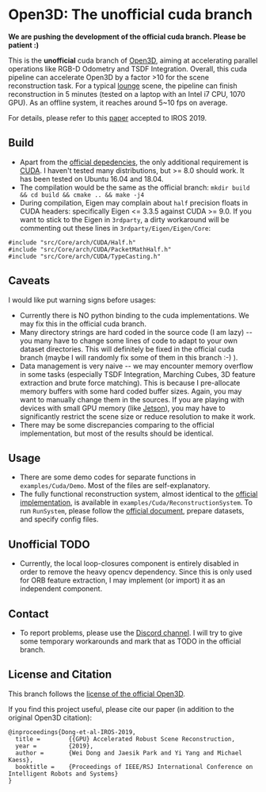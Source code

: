 # Open3D: The unofficial cuda branch

**We are pushing the development of the official cuda branch. Please be patient :)**

This is the **unofficial** cuda branch of [Open3D](http://www.open3d.org/), aiming at accelerating parallel operations like RGB-D Odometry and TSDF Integration.
Overall, this cuda pipeline can accelerate Open3D by a factor >10 for the scene reconstruction task. For a typical [lounge](http://qianyi.info/scenedata.html) scene, 
the pipeline can finish reconstruction in 5 minutes (tested on a laptop with an Intel i7 CPU, 1070 GPU). As an offline system, it reaches around 5~10 fps on average.

For details, please refer to this [paper](http://dongwei.info/publications/open3d-gpu.pdf) accepted to IROS 2019.

## Build
- Apart from the [official depedencies](http://www.open3d.org/docs/compilation.html), the only additional requirement is [CUDA](https://developer.nvidia.com/cuda-downloads). 
I haven't tested many distributions, but >= 8.0 should work. It has been tested on Ubuntu 16.04 and 18.04.
- The compilation would be the same as the official branch: `mkdir build && cd build && cmake .. && make -j4`
- During compilation, Eigen may complain about `half` precision floats in CUDA headers: specifically Eigen <= 3.3.5 against CUDA >= 9.0.
If you want to stick to the Eigen in `3rdparty`, a dirty workaround will be commenting out these lines in `3rdparty/Eigen/Eigen/Core`:
```
#include "src/Core/arch/CUDA/Half.h"
#include "src/Core/arch/CUDA/PacketMathHalf.h"
#include "src/Core/arch/CUDA/TypeCasting.h"
``` 

## Caveats
I would like put warning signs before usages:
- Currently there is NO python binding to the cuda implementations. We may fix this in the official cuda branch.
- Many directory strings are hard coded in the source code (I am lazy) -- you many have to change some lines of code to adapt to your own dataset directories. 
This will definitely be fixed in the official cuda branch (maybe I will randomly fix some of them in this branch :-) ).
- Data management is very naive -- we may encounter memory overflow in some tasks (especially TSDF Integration, Marching Cubes, 3D feature extraction and brute force matching).
This is because I pre-allocate memory buffers with some hard coded buffer sizes. Again, you may want to manually change them in the sources. 
If you are playing with devices with small GPU memory (like [Jetson](https://developer.nvidia.com/embedded/buy/jetson-tx2)), 
you may have to significantly restrict the scene size or reduce resolution to make it work.
- There may be some discrepancies comparing to the official implementation, but most of the results should be identical.   

## Usage
- There are some demo codes for separate functions in `examples/Cuda/Demo`. Most of the files are self-explanatory.
- The fully functional reconstruction system, almost identical to the [official implementation](http://www.open3d.org/docs/tutorial/ReconstructionSystem/index.html), 
is available in `examples/Cuda/ReconstructionSystem`. To run `RunSystem`, please follow the [official document](http://www.open3d.org/docs/tutorial/ReconstructionSystem/capture_your_own_dataset.html#make-a-new-configuration-file), prepare datasets, and specify config files.

## Unofficial TODO
- Currently, the local loop-closures component is entirely disabled in order to remove the heavy opencv dependency. 
Since this is only used for ORB feature extraction, I may implement (or import) it as an independent component.

## Contact
- To report problems, please use the [Discord channel](https://discordapp.com/invite/D35BGvn). 
I will try to give some temporary workarounds and mark that as TODO in the official branch. 

## License and Citation
This branch follows the [license of the official Open3D](https://github.com/intel-isl/Open3D/blob/master/LICENSE). 

If you find this project useful, please cite our paper (in addition to the original Open3D citation):
```
@inproceedings{Dong-et-al-IROS-2019,   
  title =        {{GPU} Accelerated Robust Scene Reconstruction, 
  year =         {2019},
  author =       {Wei Dong and Jaesik Park and Yi Yang and Michael Kaess},   
  booktitle =    {Proceedings of IEEE/RSJ International Conference on Intelligent Robots and Systems}
}
```
